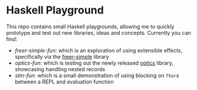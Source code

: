 # Haskell Playground
This repo contains small Haskell playgrounds, allowing me to quickly prototype and test out new libraries, ideas and concepts. Currently you can find:

- *freer-simple-fun*: which is an exploration of using extensible effects, specifically via the [freer-simple](http://hackage.haskell.org/package/freer-simple) library
- *optics-fun*: which is testing out the newly released [optics](https://hackage.haskell.org/package/optics) library, showcasing handling nested records
- *stm-fun*: which is a small demonstration of using blocking on `TVar`s between a REPL and evaluation function

